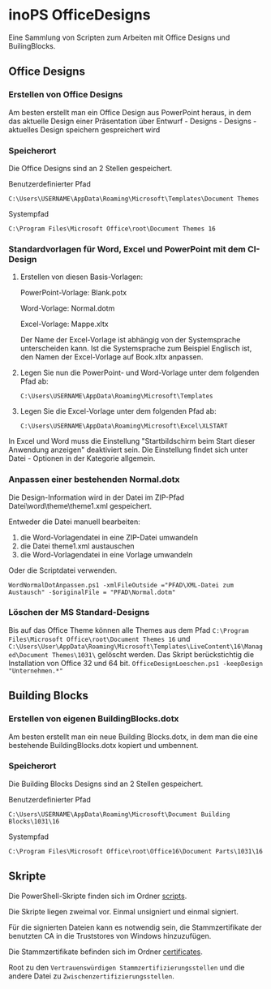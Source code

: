 # inoPS OfficeDesigns
Eine Sammlung von Scripten zum Arbeiten mit Office Designs und BuilingBlocks.

## Office Designs
### Erstellen von Office Designs

Am besten erstellt man ein Office Design aus PowerPoint heraus, in dem das aktuelle Design einer Präsentation über Entwurf - Designs - Designs - aktuelles Design speichern gespreichert wird

### Speicherort

Die Office Designs sind an 2 Stellen gespeichert.

Benutzerdefinierter Pfad

`C:\Users\USERNAME\AppData\Roaming\Microsoft\Templates\Document Themes`

Systempfad

`C:\Program Files\Microsoft Office\root\Document Themes 16`


### Standardvorlagen für Word, Excel und PowerPoint mit dem CI-Design

1. Erstellen von diesen Basis-Vorlagen:

   PowerPoint-Vorlage: Blank.potx

   Word-Vorlage: Normal.dotm

   Excel-Vorlage: Mappe.xltx

   Der Name der Excel-Vorlage ist abhängig von der Systemsprache unterscheiden kann. Ist die Systemsprache zum Beispiel Englisch ist, den Namen der Excel-Vorlage auf Book.xltx anpassen.

2. Legen Sie nun die PowerPoint- und Word-Vorlage unter dem folgenden Pfad ab:

   `C:\Users\USERNAME\AppData\Roaming\Microsoft\Templates`

3. Legen Sie die Excel-Vorlage unter dem folgenden Pfad ab:

    `C:\Users\USERNAME\AppData\Roaming\Microsoft\Excel\XLSTART`

In Excel und Word muss die Einstellung "Startbildschirm beim Start dieser Anwendung anzeigen" deaktiviert sein. Die Einstellung findet sich unter Datei - Optionen in der Kategorie allgemein.

### Anpassen einer bestehenden Normal.dotx

Die Design-Information wird in der Datei im ZIP-Pfad Datei\word\theme\theme1.xml gespeichert.

Entweder die Datei manuell bearbeiten:
1. die Word-Vorlagendatei in eine ZIP-Datei umwandeln
1. die Datei theme1.xml austauschen 
1. die Word-Vorlagendatei in eine Vorlage umwandeln

Oder die Scriptdatei verwenden.

``` WordNormalDotAnpassen.ps1 -xmlFileOutside ="PFAD\XML-Datei zum Austausch" -$originalFile = "PFAD\Normal.dotm" ```

### Löschen der MS Standard-Designs

Bis auf das Office Theme können alle Themes aus dem Pfad `C:\Program Files\Microsoft Office\root\Document Themes 16` und `C:\Users\User\AppData\Roaming\Microsoft\Templates\LiveContent\16\Managed\Document Themes\1031\` gelöscht werden. Das Skript berückstichtig die Installation von Office 32 und 64 bit.
``` OfficeDesignLoeschen.ps1 -keepDesign "Unternehmen.*" ```

## Building Blocks
### Erstellen von eigenen BuildingBlocks.dotx

Am besten erstellt man ein neue Building Blocks.dotx, in dem man die eine bestehende BuildingBlocks.dotx kopiert und umbennent.

### Speicherort

Die Building Blocks Designs sind an 2 Stellen gespeichert.

Benutzerdefinierter Pfad

`C:\Users\USERNAME\AppData\Roaming\Microsoft\Document Building Blocks\1031\16`

Systempfad

`C:\Program Files\Microsoft Office\root\Office16\Document Parts\1031\16`

## Skripte

Die PowerShell-Skripte finden sich im Ordner [scripts](.\scripts).

Die Skripte liegen zweimal vor. Einmal unsigniert und einmal signiert.

Für die signierten Dateien kann es notwendig sein, die Stammzertifikate der benutzten CA in die Truststores von Windows hinzuzufügen.

Die Stammzertifikate befinden sich im Ordner [certificates](.\certificates).

Root zu den `Vertrauenswürdigen Stammzertifizierungsstellen` und die andere Datei zu `Zwischenzertifizierungsstellen`.

